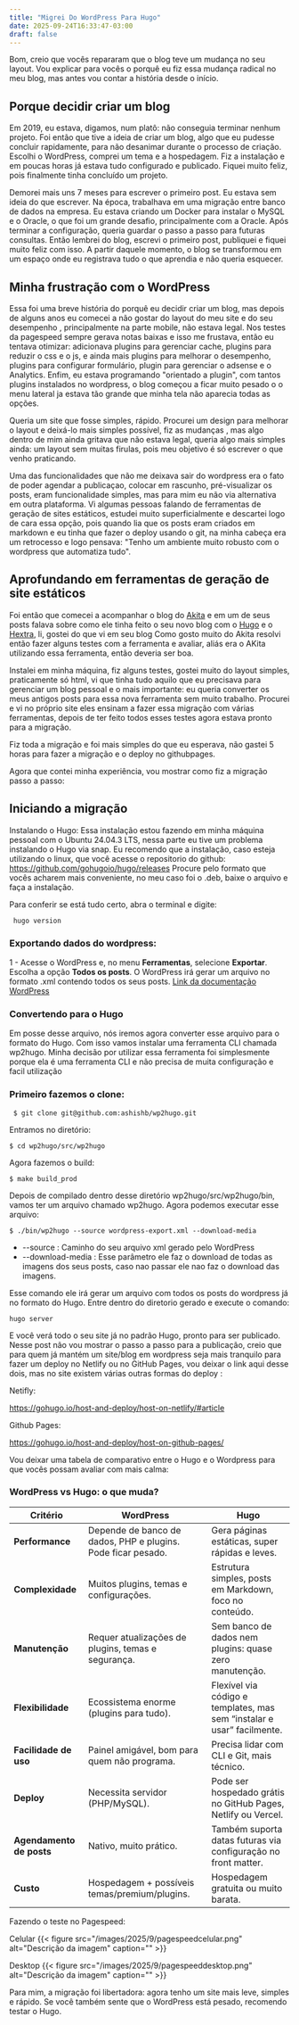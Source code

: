 ```yaml
---
title: "Migrei Do WordPress Para Hugo"
date: 2025-09-24T16:33:47-03:00
draft: false
---
```


Bom, creio que vocês repararam que o blog teve um mudança no seu layout. Vou explicar para vocês o porquê
eu fiz essa mudança radical no meu blog, mas antes vou contar a história desde o início.

## Porque decidir criar um blog
Em 2019, eu estava, digamos, num platô: não conseguia terminar nenhum projeto.
Foi então que tive a ideia de criar um blog, algo que eu pudesse concluir rapidamente, para não desanimar durante o processo de criação.
Escolhi o WordPress, comprei um tema e a hospedagem. Fiz a instalação e em poucas horas já estava tudo configurado e publicado. Fiquei muito feliz, pois finalmente tinha concluído um projeto.

Demorei mais uns 7 meses para escrever o primeiro post. Eu estava  sem ideia do que escrever. Na época, trabalhava em uma migração entre banco de dados na empresa. Eu estava criando  um Docker para instalar o MySQL e o Oracle, o que foi um  grande desafio, principalmente com a Oracle.
Após terminar a configuração, queria guardar o passo a passo para futuras consultas. Então lembrei do blog, escrevi o primeiro post, publiquei e fiquei muito feliz com isso. A partir daquele momento, o blog se transformou em um espaço onde eu registrava tudo o que aprendia e não queria esquecer.

## Minha frustração com o WordPress
Essa foi uma breve história do porquê eu decidir criar um blog, mas depois de alguns anos eu comecei  a não gostar do layout do meu site e do seu desempenho , principalmente na parte mobile, não estava legal.
Nos testes da pagespeed sempre gerava notas baixas e isso me frustava, então eu tentava otimizar: adicionava plugins para gerenciar cache, plugins para reduzir o css e o js, e ainda mais plugins para melhorar o desempenho, plugins para configurar formulário, plugin para gerenciar o adsense e o Analytics.
Enfim, eu estava programando "orientado a plugin", com tantos plugins instalados no  wordpress, o blog começou a  ficar muito pesado o 
o menu lateral ja estava tão grande que minha tela não aparecia todas as opções.

Queria um site que fosse simples, rápido. Procurei um design para melhorar o layout e deixá-lo mais simples possível, fiz as mudanças , mas algo dentro de mim ainda gritava que não estava legal, queria algo mais simples ainda:
um layout sem muitas firulas, pois meu objetivo é só escrever o que venho praticando.

Uma das funcionalidades que não me deixava sair do wordpress era o fato de poder agendar a publicaçao, colocar em rascunho, pré-visualizar os posts, eram funcionalidade simples, mas para mim eu não via alternativa em outra plataforma.
Vi algumas pessoas falando de ferramentas de geração de sites estáticos, estudei muito superficialmente e descartei logo de cara essa opção, pois quando lia que os posts eram criados em markdown e eu tinha que fazer o deploy usando o git, na minha cabeça era um retrocesso e logo pensava:
"Tenho um ambiente muito robusto com o wordpress que automatiza tudo".

## Aprofundando em ferramentas de geração de site estáticos
Foi então que comecei a acompanhar o blog do [Akita](https://akitaonrails.com/2025/09/10/meu-novo-blog-como-eu-fiz/) e em um de seus posts falava sobre como ele tinha feito o seu novo blog com o [Hugo](https://gohugo.io/hugo-modules/) e o [Hextra](https://themes.gohugo.io/themes/hextra/), li, gostei do que vi em seu blog
Como gosto muito do Akita resolvi então fazer alguns testes com a ferramenta e avaliar, aliás era o AKita utilizando essa ferramenta, então deveria ser boa.

Instalei em minha máquina, fiz alguns testes, gostei muito do layout simples, praticamente só html, vi que tinha tudo aquilo que eu precisava para gerenciar um blog pessoal e o mais importante: eu queria converter os meus antigos posts para essa nova ferramenta sem muito trabalho. 
Procurei e vi no próprio site eles ensinam a fazer essa migração com várias ferramentas, depois de ter feito todos esses testes agora estava pronto para a migração.

Fiz toda a migração e foi mais simples do que eu esperava, não gastei 5 horas para fazer a migração e o deploy no githubpages.

Agora que contei minha experiência, vou mostrar como fiz a migração passo a passo:

## Iniciando a migração
Instalando o Hugo:
Essa instalação estou fazendo em minha máquina pessoal com o Ubuntu 24.04.3 LTS, nessa parte eu tive um problema instalando o Hugo via snap. Eu recomendo que a instalação, caso esteja utilizando o linux, que você acesse o repositorio 
do github:
https://github.com/gohugoio/hugo/releases
Procure pelo formato que vocês acharem mais conveniente, no meu caso foi o .deb, baixe o arquivo e faça a instalação.

Para conferir se está tudo certo, abra o terminal e digite:
```
 hugo version
```

### Exportando dados do wordpress:
1 - Acesse o WordPress e, no menu **Ferramentas**, selecione **Exportar**. Escolha a opção **Todos os posts**. O WordPress irá gerar um arquivo no formato .xml contendo todos os seus posts.
[Link da documentação  WordPress](https://wordpress.org/documentation/article/tools-export-screen/)

### Convertendo para o Hugo 
Em posse desse arquivo, nós iremos agora converter esse arquivo para o formato do Hugo. Com isso vamos instalar uma ferramenta CLI chamada wp2hugo.
Minha decisão por utilizar essa ferramenta foi simplesmente porque ela é uma ferramenta CLI e não precisa de muita configuração e facil utilização

### Primeiro fazemos o clone:
```
 $ git clone git@github.com:ashishb/wp2hugo.git  
```

Entramos no diretório:
```
$ cd wp2hugo/src/wp2hugo 

```

Agora fazemos o build:
```
$ make build_prod 

```


Depois de compilado dentro desse diretório wp2hugo/src/wp2hugo/bin, vamos ter um arquivo chamado wp2hugo. Agora podemos executar esse arquivo:
```
$ ./bin/wp2hugo --source wordpress-export.xml --download-media
```

- --source : Caminho do seu arquivo xml gerado pelo WordPress
- --download-media :  Esse parâmetro ele faz o download de todas as imagens dos seus posts, caso nao passar ele nao faz o download das imagens. 

Esse comando ele irá gerar um arquivo  com todos os posts do wordpress já no formato do Hugo. Entre dentro do diretorio gerado e execute o comando:

```
hugo server
```

E você verá todo o seu site já no padrão Hugo, pronto para ser publicado. Nesse post não vou mostrar o passo a passo para a publicação, creio que para quem
já mantém um site/blog em  wordpress seja mais tranquilo para fazer um deploy no Netlify ou no GitHub Pages, vou deixar o link aqui desse dois, mas no site existem várias outras formas do deploy :

Netifly:

https://gohugo.io/host-and-deploy/host-on-netlify/#article

Github Pages:

https://gohugo.io/host-and-deploy/host-on-github-pages/

Vou deixar uma tabela de comparativo entre o Hugo e o Wordpress para que vocês possam avaliar com mais calma:

### WordPress vs Hugo: o que muda?

| **Critério**            | **WordPress**                                                                 | **Hugo**                                                                 |
|--------------------------|-------------------------------------------------------------------------------|---------------------------------------------------------------------------|
| **Performance**          | Depende de banco de dados, PHP e plugins. Pode ficar pesado.                 | Gera páginas estáticas, super rápidas e leves.                           |
| **Complexidade**         | Muitos plugins, temas e configurações.                                        | Estrutura simples, posts em Markdown, foco no conteúdo.                   |
| **Manutenção**           | Requer atualizações de plugins, temas e segurança.                            | Sem banco de dados nem plugins: quase zero manutenção.                    |
| **Flexibilidade**        | Ecossistema enorme (plugins para tudo).                                       | Flexível via código e templates, mas sem “instalar e usar” facilmente.    |
| **Facilidade de uso**    | Painel amigável, bom para quem não programa.                                  | Precisa lidar com CLI e Git, mais técnico.                                |
| **Deploy**               | Necessita servidor (PHP/MySQL).                                               | Pode ser hospedado grátis no GitHub Pages, Netlify ou Vercel.             |
| **Agendamento de posts** | Nativo, muito prático.                                                        | Também suporta datas futuras via configuração no front matter.             |
| **Custo**                | Hospedagem + possíveis temas/premium/plugins.                                 | Hospedagem gratuita ou muito barata.                                      |

Fazendo o teste no Pagespeed:

Celular
{{< figure src="/images/2025/9/pagespeedcelular.png" alt="Descrição da imagem" caption="" >}}

Desktop
{{< figure src="/images/2025/9/pagespeeddesktop.png" alt="Descrição da imagem" caption="" >}}


Para mim, a migração foi libertadora: agora tenho um site mais leve, simples e rápido. Se você também sente que o WordPress está pesado, recomendo testar o Hugo.

